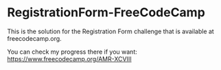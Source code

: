 # RegistrationForm-FreeCodeCamp

This is the solution for the Registration Form challenge that is available at freecodecamp.org. 

You can check my progress there if you want:
https://www.freecodecamp.org/AMR-XCVIII
